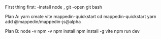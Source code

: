 First thing first:
-install node , git 
-open git bash

Plan A:
	yarn create vite mappedin-quickstart
	cd mappedin-quickstart
	yarn add @mappedin/mappedin-js@alpha	

Plan B:	
		node -v
		npm -v
		npm install
		npm install -g vite
		npm run dev



